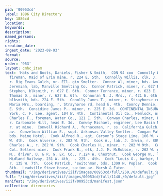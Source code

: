 ```yaml
---
pid: '00953cd'
label: 1886 City Directory
key: 1886cd
location: 
keywords: 
description: 
named_persons: 
rights: 
creation_date: 
ingest_date: '2023-08-03'
format: 
source: 
order: '953'
layout: cmhc_item
text: 'Hats and Boots, Daniels, Fisher & Smith,  CON 94 coo  Connolly William F.,
  fireman, Maid of Erin mine, r. 224 E. 5th.  Connolly Willis, clk, J. G. Hoffer,
  r. Big Evans Gulch, nr. EIl- gin Smelter.  Connor Al, miner, bds. American House.  Connor
  Jeremiah, lab, Manville Smelting Co.  Connor Patrick, miner, r. 627 E. 6th.  Connor
  Stephen, blksmith, r. 627 E. 6th.  Connor Terrance, miner, r. 623 E. 6th.  Connor
  Thomas D., miner, r. 627 E. 6th.  Connoran N. J. Mrs., r. 421 E. 6th.  Connors Thomas,
  blksmith, bds. 224 E. 5th.  Conolly James T., miner, r. Strayhorse rd, head E. 4th.  Conolly
  Maria Mrs., boarding, r. Strayhorse rd, head E. 4th.  Conroy Dennie, miner, r. 832
  E. Sth.  Considine James P.. miner, r. 225 E. 3d.  CONTINENTAL INSURANCE CO., New
  York, C. F. Lee, agent, 104 W. 4th.  Continental Oil Co., Hemlock, nr. 17th.  Converse
  Charles F., foreman, Water Co., 121 E. 5th.  Conway Charles, miner, Henriett mine,
  r. Carbonate Hill, head E. 3d.  Conway Michael, engineer, Lee Basin Mining Co.,
  r. at mine.  Conwell Richard A., furnaceman, r. ss. California Gulch, foot Leiter
  av.  Conzelman William E., supt. Arkansas Valley Smelter.  Coogan Patrick E., miner,
  bds. Maine Hotel.  Cook Alfred R., agt, Carson’s Stage Line. 106 W. 4th, r. 214
  W. 4th.  Cook Alverse, r. 202 W. 9th.  Cook A., lab, J. Irwin, r. 809 W. 3d.  Cook
  Charles A., r. 202 W. 9th.  Cook Charles H., miner, r. 202 W 9th.  Cook D. H., engineer,
  Col. Sellers mine.  Cook Frank B., elk, J.J. M. McRobbie, r. 202 W. oth.  Cook Frank
  M., driver, D. & R. G. Ex. Co., r.124 W. Chestnut.  Cook George W., local agt, Colo.
  Midland Railway, 231 W. 4th,  . 225 . 4th.  Cook “Louis G., barkpr, M. Hyman & Co.,
  r. 135 W. 7th.  Cook Patrick, ‘switchman, bds. 1309 N. Poplar.  Cook —, r. 220 E.
  8th.  Leadville Stove House, sa:ion av. Marsh & Eaton    '
thumbnail: "/img/derivatives/iiif/images/00953cd/full/250,/0/default.jpg"
full: "/img/derivatives/iiif/images/00953cd/full/1140,/0/default.jpg"
manifest: "/img/derivatives/iiif/00953cd/manifest.json"
collection: directories
---
```

